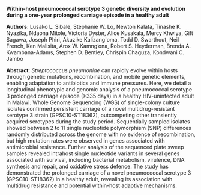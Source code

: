 **Within-host pneumococcal serotype 3 genetic diversity and evolution during a one-year prolonged carriage episode in a healthy adult**

**Authors**: Lusako L. Sibale, Stephanie W. Lo, Newton Kalata, Tinashe K. Nyazika, Ndaona Mitole, Victoria Dyster, Alice Kusakala, Mercy Khwiya, Gift Sagawa, Joseph Phiri, Akuzike Kalizang'oma, Todd D. Swarthout, Neil French, Ken Malisita, Arox W. Kamng’ona, Robert S. Heyderman, Brenda A. Kwambana-Adams, Stephen D. Bentley, Chrispin Chaguza, Kondwani C. Jambo
		
**Abstract**:
_Streptococcus pneumoniae_ can rapidly evolve within hosts through genetic mutations, recombination, and mobile genetic elements, enabling adaptation to antibiotics and immune pressures. Here, we detail a longitudinal phenotypic and genomic analysis of a pneumococcal serotype 3 prolonged carriage episode (>335 days) in a healthy HIV-uninfected adult in Malawi. Whole Genome Sequencing (WGS) of single-colony culture isolates confirmed persistent carriage of a novel multidrug-resistant serotype 3 strain (GPSC10-ST18362), outcompeting other transiently acquired serotypes during the study period. Sequentially sampled isolates showed between 2 to 11 single nucleotide polymorphism (SNP) differences randomly distributed across the genome with no evidence of recombination, but high mutation rates were observed in genes associated with antimicrobial resistance. Further analysis of the sequenced plate sweep samples revealed intrahost single nucleotide variants in several genes associated with survival, including bacterial metabolism, virulence, DNA synthesis and repair, and oxidative stress defence. The study has demonstrated the prolonged carriage of a novel pneumococcal serotype 3 (GPSC10-ST18362) in a healthy adult, revealing its association with multidrug resistance and potential within-host adaptive mechanisms.

